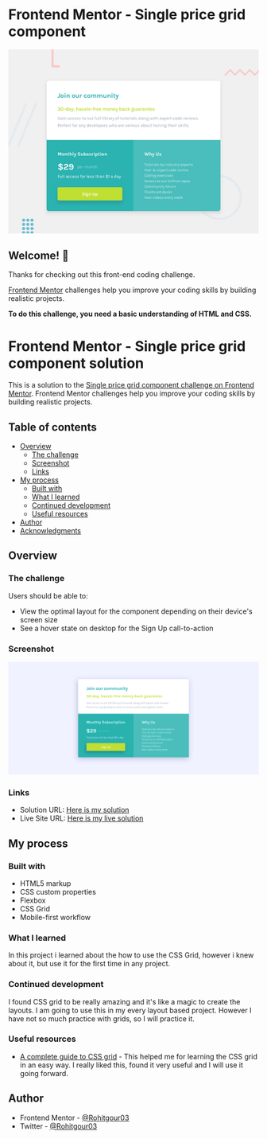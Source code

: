 # Frontend Mentor - Single price grid component

![Design preview for the Single price grid component coding challenge](./design/desktop-preview.jpg)

## Welcome! 👋

Thanks for checking out this front-end coding challenge.

[Frontend Mentor](https://www.frontendmentor.io) challenges help you improve your coding skills by building realistic projects.

**To do this challenge, you need a basic understanding of HTML and CSS.**

# Frontend Mentor - Single price grid component solution

This is a solution to the [Single price grid component challenge on Frontend Mentor](https://www.frontendmentor.io/challenges/single-price-grid-component-5ce41129d0ff452fec5abbbc). Frontend Mentor challenges help you improve your coding skills by building realistic projects. 

## Table of contents

- [Overview](#overview)
  - [The challenge](#the-challenge)
  - [Screenshot](#screenshot)
  - [Links](#links)
- [My process](#my-process)
  - [Built with](#built-with)
  - [What I learned](#what-i-learned)
  - [Continued development](#continued-development)
  - [Useful resources](#useful-resources)
- [Author](#author)
- [Acknowledgments](#acknowledgments)


## Overview

### The challenge

Users should be able to:

- View the optimal layout for the component depending on their device's screen size
- See a hover state on desktop for the Sign Up call-to-action

### Screenshot

![](./images/screenshot.png)

### Links

- Solution URL: [Here is my solution](https://github.com/Rohitgour03/single-price-grid-component)
- Live Site URL: [Here is my live solution](https://rohitgour03.github.io/single-price-grid-component/)

## My process

### Built with

- HTML5 markup
- CSS custom properties
- Flexbox
- CSS Grid
- Mobile-first workflow

### What I learned

In this project i learned about the how to use the CSS Grid, however i knew about it, but use it for the first time in any project.

### Continued development

I found CSS grid to be really amazing and it's like a magic to create the layouts. I am going to use this in my every layout based project. However I have not so much practice with grids, so I will practice it.

### Useful resources

- [A complete guide to CSS grid](https://css-tricks.com/snippets/css/complete-guide-grid/) - This helped me for learning the CSS grid in an easy way. I really liked this, found it very useful and  I will use it going forward.

## Author

- Frontend Mentor - [@Rohitgour03](https://www.frontendmentor.io/profile/Rohitgour03)
- Twitter - [@Rohitgour03](https://www.twitter.com/Rohitgour03)

